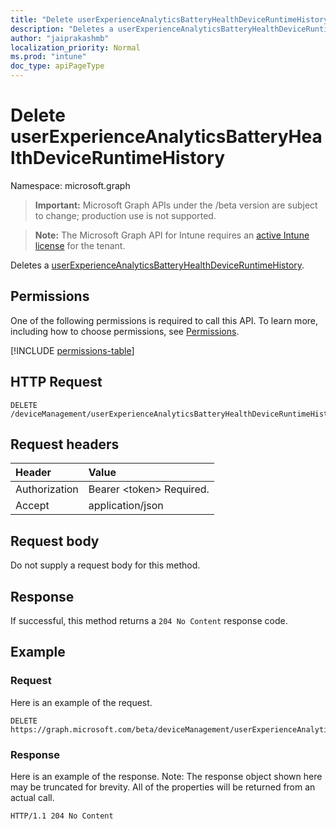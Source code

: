 ```yaml
---
title: "Delete userExperienceAnalyticsBatteryHealthDeviceRuntimeHistory"
description: "Deletes a userExperienceAnalyticsBatteryHealthDeviceRuntimeHistory."
author: "jaiprakashmb"
localization_priority: Normal
ms.prod: "intune"
doc_type: apiPageType
---
```


# Delete userExperienceAnalyticsBatteryHealthDeviceRuntimeHistory

Namespace: microsoft.graph

> **Important:** Microsoft Graph APIs under the /beta version are subject to change; production use is not supported.

> **Note:** The Microsoft Graph API for Intune requires an [active Intune license](https://go.microsoft.com/fwlink/?linkid=839381) for the tenant.

Deletes a [userExperienceAnalyticsBatteryHealthDeviceRuntimeHistory](../resources/intune-devices-userexperienceanalyticsbatteryhealthdeviceruntimehistory.md).

## Permissions
One of the following permissions is required to call this API. To learn more, including how to choose permissions, see [Permissions](/graph/permissions-reference).

<!-- { "blockType": "permissions", "name": "intune_devices_userexperienceanalyticsbatteryhealthdeviceruntimehistory_delete" } -->
[!INCLUDE [permissions-table](../includes/permissions/intune-devices-userexperienceanalyticsbatteryhealthdeviceruntimehistory-delete-permissions.md)]

## HTTP Request
<!-- {
  "blockType": "ignored"
}
-->
``` http
DELETE /deviceManagement/userExperienceAnalyticsBatteryHealthDeviceRuntimeHistory/{userExperienceAnalyticsBatteryHealthDeviceRuntimeHistoryId}
```

## Request headers
|Header|Value|
|:---|:---|
|Authorization|Bearer &lt;token&gt; Required.|
|Accept|application/json|

## Request body
Do not supply a request body for this method.

## Response
If successful, this method returns a `204 No Content` response code.

## Example

### Request
Here is an example of the request.
``` http
DELETE https://graph.microsoft.com/beta/deviceManagement/userExperienceAnalyticsBatteryHealthDeviceRuntimeHistory/{userExperienceAnalyticsBatteryHealthDeviceRuntimeHistoryId}
```

### Response
Here is an example of the response. Note: The response object shown here may be truncated for brevity. All of the properties will be returned from an actual call.
``` http
HTTP/1.1 204 No Content
```

